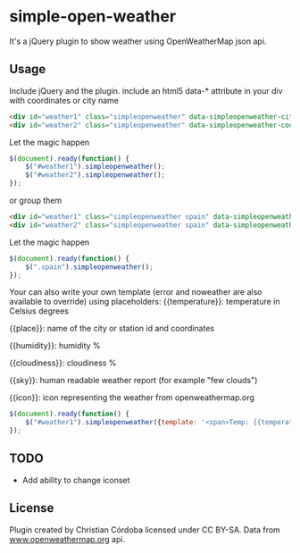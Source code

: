 simple-open-weather
===================

It's a jQuery plugin to show weather using OpenWeatherMap json api.


Usage
-----
Include jQuery and the plugin.
include an html5 data-* attribute in your div with coordinates or city name

```html
<div id="weather1" class="simpleopenweather" data-simpleopenweather-city="alcoy, alicante"></div>
<div id="weather2" class="simpleopenweather" data-simpleopenweather-coord="38.701052,-0.464172"></div>
```

Let the magic happen

```js
$(document).ready(function() {
	$("#weather1").simpleopenweather();
	$("#weather2").simpleopenweather();
});
```
or group them

```html
<div id="weather1" class="simpleopenweather spain" data-simpleopenweather-city="alcoy, alicante"></div>
<div id="weather2" class="simpleopenweather spain" data-simpleopenweather-city="madrid"></div>
```

Let the magic happen

```js
$(document).ready(function() {
	$(".spain").simpleopenweather();
});
```

Your can also write your own template (error and noweather are also available to override) using placeholders:
{{temperature}}: temperature in Celsius degrees

{{place}}: name of the city or station id and coordinates

{{humidity}}: humidity %

{{cloudiness}}: cloudiness %

{{sky}}: human readable weather report (for example "few clouds")

{{icon}}: icon representing the weather from openweathermap.org

```js
$(document).ready(function() {
	$("#weather1").simpleopenweather({template: '<span>Temp: {{temperature}} ºC </span>', error: '<p>error</p>', noweather: '<p> there isn't any weather station arround</p>'});
});
```
TODO
----
- Add ability to change iconset

License
-------
Plugin created by Christian Córdoba licensed under CC BY-SA. Data from www.openweathermap.org api.
